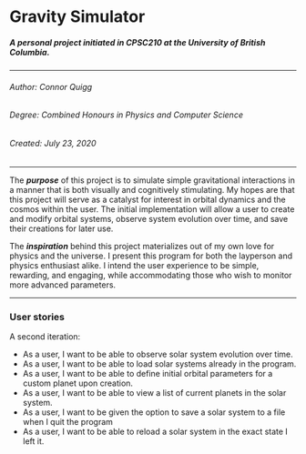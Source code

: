 # Gravity Simulator



##### A personal project initiated in CPSC210 at the University of British Columbia.

___

###### Author: Connor Quigg 
###### Degree: Combined Honours in Physics and Computer Science
###### Created: July 23, 2020

---

The ***purpose*** of this project is to simulate simple gravitational interactions in a manner that is both visually and 
cognitively stimulating.  My hopes are that this project will serve as a catalyst for interest in orbital dynamics and 
the cosmos within the user. The initial implementation will allow a user to create and modify orbital systems, observe 
system evolution over time, and save their creations for later use. 

The ***inspiration*** behind this project materializes out of my own love for physics and the universe.  I present this
program for both the layperson and physics enthusiast alike.  I intend the user experience to be simple, rewarding, and 
engaging, while accommodating those who wish to monitor more advanced parameters.

---

### User stories

A second iteration:
- As a user, I want to be able to observe solar system evolution over time.
- As a user, I want to be able to load solar systems already in the program.
- As a user, I want to be able to define initial orbital parameters for a custom planet upon creation.
- As a user, I want to be able to view a list of current planets in the solar system.
- As a user, I want to be given the option to save a solar system to a file when I quit the program
- As a user, I want to be able to reload a solar system in the exact state I left it.